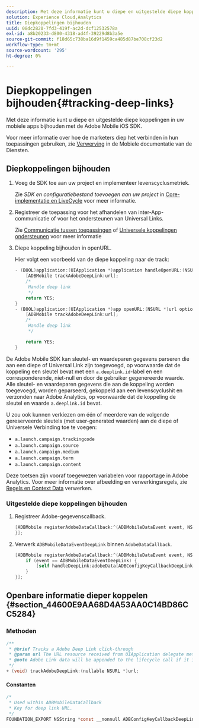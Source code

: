 ```yaml
---
description: Met deze informatie kunt u diepe en uitgestelde diepe koppelingen in uw mobiele apps bijhouden met de Adobe Mobile iOS SDK.
solution: Experience Cloud,Analytics
title: Diepkoppelingen bijhouden
uuid: 08dc2820-7fd3-419f-ac2d-dcf12532578a
exl-id: a8b20233-d800-4318-ad4f-39229d8b3a5e
source-git-commit: f18d65c738ba16d9f1459ca485d87be708cf23d2
workflow-type: tm+mt
source-wordcount: '295'
ht-degree: 0%

---
```


# Diepkoppelingen bijhouden{#tracking-deep-links}

Met deze informatie kunt u diepe en uitgestelde diepe koppelingen in uw mobiele apps bijhouden met de Adobe Mobile iOS SDK.

Voor meer informatie over hoe de marketers diep het verbinden in hun toepassingen gebruiken, zie [Verwerving](/help/ios/acquisition-main/acquisition.md) in de Mobiele documentatie van de Diensten.

## Diepkoppelingen bijhouden

1. Voeg de SDK toe aan uw project en implementeer levenscyclusmetriek.

   Zie *SDK en configuratiebestand toevoegen aan uw project* in [Core-implementatie en LiveCycle](/help/ios/getting-started/dev-qs.md) voor meer informatie.
1. Registreer de toepassing voor het afhandelen van inter-App-communicatie of voor het ondersteunen van Universal Links.

   Zie [Communicatie tussen toepassingen](https://developer.apple.com/library/ios/documentation/iPhone/Conceptual/iPhoneOSProgrammingGuide/Inter-AppCommunication/Inter-AppCommunication.html#//apple_ref/doc/uid/TP40007072-CH6-SW10) of [Universele koppelingen ondersteunen](https://developer.apple.com/library/ios/documentation/General/Conceptual/AppSearch/UniversalLinks.html) voor meer informatie

1. Diepe koppeling bijhouden in openURL.

   Hier volgt een voorbeeld van de diepe koppeling naar de track:

   ```objective-c
   - (BOOL)application:(UIApplication *)application handleOpenURL:(NSURL *)url { 
       [ADBMobile trackAdobeDeepLink:url]; 
       /* 
        Handle deep link 
        */ 
       return YES; 
   } 
   - (BOOL)application:(UIApplication *)app openURL:(NSURL *)url options:(NSDictionary<NSString *, id> *)options { 
       [ADBMobile trackAdobeDeepLink:url]; 
       /* 
        Handle deep link 
        */ 
   
       return YES; 
   }
   ```

De Adobe Mobile SDK kan sleutel- en waardeparen gegevens parseren die aan een diepe of Universal Link zijn toegevoegd, op voorwaarde dat de koppeling een sleutel bevat met een `a.deeplink.id`-label en een corresponderende, niet-null en door de gebruiker gegenereerde waarde. Alle sleutel- en waardeparen gegevens die aan de koppeling worden toegevoegd, worden geparseerd, gekoppeld aan een levenscyclushit en verzonden naar Adobe Analytics, op voorwaarde dat de koppeling de sleutel en waarde `a.deeplink.id` bevat.

U zou ook kunnen verkiezen om één of meerdere van de volgende gereserveerde sleutels (met user-generated waarden) aan de diepe of Universele Verbinding toe te voegen:

* `a.launch.campaign.trackingcode`
* `a.launch.campaign.source`
* `a.launch.campaign.medium`
* `a.launch.campaign.term`
* `a.launch.campaign.content`

Deze toetsen zijn vooraf toegewezen variabelen voor rapportage in Adobe Analytics. Voor meer informatie over afbeelding en verwerkingsregels, zie [Regels en Context Data](/help/ios/getting-started/proc-rules.md) verwerken.

### Uitgestelde diepe koppelingen bijhouden

1. Registreer Adobe-gegevenscallback.

   ```objective-c
   [ADBMobile registerAdobeDataCallback:^(ADBMobileDataEvent event, NSDictionary * _Nullable adobeData) { 
   }];
   ```

1. Verwerk `ADBMobileDataEventDeepLink` binnen `AdobeDataCallback`.

   ```objective-c
   [ADBMobile registerAdobeDataCallback:^(ADBMobileDataEvent event, NSDictionary * _Nullable adobeData) { 
       if (event == ADBMobileDataEventDeepLink) { 
           [self handleDeepLink:adobeData[ADBConfigKeyCallbackDeepLink]]; 
       } 
   }];
   ```

## Openbare informatie dieper koppelen {#section_44600E9AA68D4A53AA0C14BD86CC5284}

### Methoden

```objective-c
/** 
 * @brief Tracks a Adobe Deep Link click-through 
 * @param url The URL resource received from UIApplication delegate method. 
 * @note Adobe Link data will be appended to the lifecycle call if it is a launch event, otherwise an extra call will be sent. 
 */ 
+ (void) trackAdobeDeepLink:(nullable NSURL *)url;
```

#### Constanten

```objective-c
/* 
 * Used within ADBMobileDataCallback 
 * Key for deep link URL. 
 */ 
FOUNDATION_EXPORT NSString *const __nonnull ADBConfigKeyCallbackDeepLink;
```
